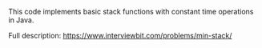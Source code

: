 This code implements basic stack functions with constant time operations in Java.

Full description: https://www.interviewbit.com/problems/min-stack/
